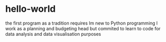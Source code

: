 # hello-world
the first program as a tradition requires
Im new to Python programming
I work as a planning and budgeting head but commited to learn to code for data analysis and data visualisation purposes
